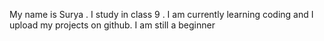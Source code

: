 My name is Surya . I study in class 9 . I am currently learning coding and I upload my projects on github.  I am still a beginner
